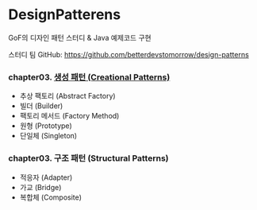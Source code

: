 # DesignPatterens
GoF의 디자인 패턴 스터디 & Java 예제코드 구현

스터디 팀 GitHub: https://github.com/betterdevstomorrow/design-patterns

### chapter03. [생성 패턴 (Creational Patterns)](https://github.com/Hyunhoo-Kwon/DesignPatterens/tree/master/src/main/java/chapter03)
 - 추상 팩토리 (Abstract Factory)
 - 빌더 (Builder)
 - 팩토리 메서드 (Factory Method)
 - 원형 (Prototype)
 - 단일체 (Singleton)

### chapter03. 구조 패턴 (Structural Patterns)
- 적응자 (Adapter)
- 가교 (Bridge)
- 복합체 (Composite)

